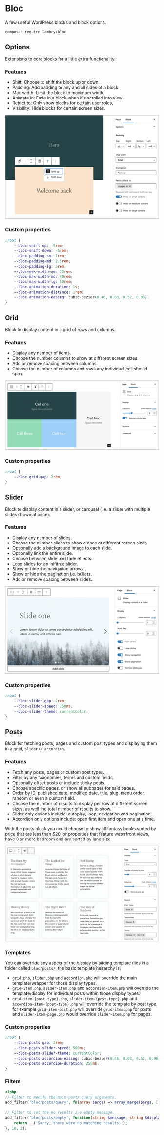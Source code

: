# Bloc

A few useful WordPress blocks and block options.

`composer require lambry/bloc`

## Options

Extensions to core blocks for a little extra functionality.

### Features

- Shift: Choose to shift the block up or down.
- Padding: Add padding to any and all sides of a block.
- Max width: Limit the block to maximum width.
- Animate in: Fade in a block when it's scrolled into view.
- Retrict to: Only show blocks for certain user roles.
- Visibility: Hide blocks for certain screen sizes.

![options](images/options.jpg)

### Custom properties

```css
:root {
	--bloc-shift-up: -5rem;
	--bloc-shift-down: -5rem;
	--bloc-padding-sm: 1rem;
	--bloc-padding-md: 2.5rem;
	--bloc-padding-lg: 5rem;
	--bloc-max-width-sm: 30rem;
	--bloc-max-width-md: 40rem;
	--bloc-max-width-lg: 50rem;
	--bloc-animation-duration: 1s;
	--bloc-animation-distance: 1rem;
	--bloc-animation-easing: cubic-bezier(0.46, 0.03, 0.52, 0.96);
}
```

## Grid

Block to display content in a grid of rows and columns.

### Features

- Display any number of items.
- Choose the number columns to show at different screen sizes.
- Add or remove spacing between columns.
- Choose the number of columns and rows any individual cell should span.

![grid](images/grid.png)

### Custom properties

```css
:root {
	--bloc-grid-gap: 2rem;
}
```

## Slider

Block to display content in a slider, or carousel (i.e. a slider with multiple slides shown at once).

### Features

- Display any number of slides.
- Choose the number slides to show a once at different screen sizes.
- Optionally add a background image to each slide.
- Optionally link the entire slide.
- Choose between slide and fade effects.
- Loop slides for an inifitnte slider.
- Show or hide the navigation arrows.
- Show or hide the pagination i.e. bullets.
- Add or remove spacing between slides.

![slider](images/slider.jpg)

### Custom properties

```css
:root {
	--bloc-slider-gap: 2rem;
	--bloc-slider-speed: 250ms;
	--bloc-slider-theme: currentColor;
}
```

## Posts

Block for fetching posts, pages and custom post types and displaying them in a `grid`, `slider` or `accordion`.

### Features
- Fetch any posts, pages or custom post types.
- Filter by any taxonomies, terms and custom fields.
- Optionally offset posts or include sticky posts.
- Choose specific pages, or show all subpages for said pages.
- Order by ID, published date, modified date, title, slug, menu order, random or even a custom field.
- Choose the number of results to display per row at different screen sizes, as well the total number of results to show.
- Slider only options include: autoplay, loop, navigation and pagination.
- Accordion only options include: open first item and open one at a time.

With the posts block you could choose to show all fantasy books sorted by price that are less than $20, or properties that feature waterfront views, have 3 or more bedroom and are sorted by land size.

![posts](images/posts.jpg)

### Templates

You can override any aspect of the display by adding template files in a folder called `bloc/posts/`, the basic template heirarchy is:
- `grid.php`, `slider.php` and `accordion.php` will override the main template/wrapper for those display types.
- `grid-item.php`, `slider-item.php` and `accordion-item.php` will override the template/display for individual posts within those display types.
- `grid-item-{post-type}.php`, `slider-item-{post-type}.php` and `accordion-item-{post-type}.php` will override the template by post type, for example `grid-item-post.php` will override `grid-item.php` for posts and `slider-item-page.php` would override `slider-item.php` for pages.

### Custom properties

```css
:root {
	--bloc-posts-gap: 2rem;
	--bloc-posts-slider-speed: 500ms;
	--bloc-posts-slider-theme: currentColor;
	--bloc-posts-accordion-easing: cubic-bezier(0.46, 0.03, 0.52, 0.96);
	--bloc-posts-accordion-duration: 250ms;
}
```

### Filters

```php
<?php
// Filter to modify the main posts query arguments.
add_filter('bloc/posts/query', fn(array $args) => array_merge($args, ['author_name' => 'admin']));

// Filter to set the no results i.e empty message.
add_filter('bloc/posts/empty', function(string $message, string $display) {
    return __('Sorry, there were no matching results.');
}, 10, 2);
```
